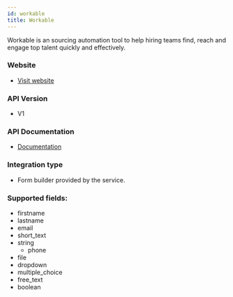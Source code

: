 ```yaml
---
id: workable
title: Workable
---
```


Workable is an sourcing automation tool to help hiring teams find, reach and engage top talent quickly and effectively.
### Website

* [Visit website](https://www.workable.com/)

### API Version

* V1

### API Documentation

* [Documentation](https://workable.readme.io/reference/generate-an-access-token)

### Integration type

* Form builder provided by the service.

### Supported fields:
* firstname
* lastname
* email
* short_text
* string
	* phone
* file
* dropdown
* multiple_choice
* free_text
* boolean
